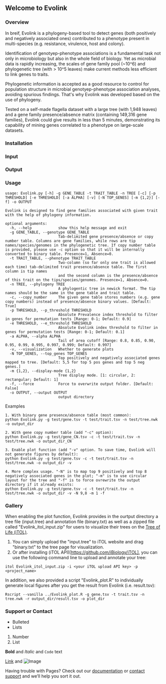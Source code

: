 ## Welcome to Evolink

### Overview
In breif, Evolink is a phylogeny-based tool to detect genes (both positively and negatively associated ones) contributed to a phenotype present in multi-species (e.g. resistance, virulence, host and colony).

Identification of genotyep-phenotype associations is a fundamental task not only in microbiology but also in the whole field of biology. Yet as microbial data is rapidly increasing, the scales of gene family pool (~10^6) and phylogenetic tree (with > 10^5 leaves) make current methods less efficient to link genes to traits. 

Phylogenetic information is accepted as a good resource to control for population structure in microbial genotyep-phenotype association analyses, avoiding spurious findings. That's why Evolink was developed based on the use of phylogeny.

Tested on a self-made flagella dataset with a large tree (with 1,948 leaves) and a gene family presence/absence matrix (containing 149,316 gene families), Evolink could give results in less than 5 minutes, demonstrating its capability of mining genes correlated to a phenotype on large-scale datasets.

### Installation

### Input

### Output

### Usage
```
usage: Evolink.py [-h] -g GENE_TABLE -t TRAIT_TABLE -n TREE [-c] [-p THRESHOLD] [-e THRESHOLD] [-a ALPHA] [-v] [-N TOP_GENES] [-m {1,2}] [-f] -o OUTPUT

Evolink is designed to find gene families associated with given trait with the help of phylogeny information.

optional arguments:
  -h, --help            show this help message and exit
  -g GENE_TABLE, --genotype GENE_TABLE
                        Tab-delimited gene presence/absence or copy number table. Columns are gene families, while rows are tip names/species/genomes in the phylogenetic tree. If copy number table is provided, please use -c option so that it will be internally converted to binary table. Presence=1, Absence=0.
  -t TRAIT_TABLE, --phenotype TRAIT_TABLE
                        Two-column (so far only one trait is allowed each time) tab-delimited trait presence/absence table. The first column is tip names
                        and the second column is the presence/absence of this trait on the tips/species/genomes. Presence=1, Absence=0.
  -n TREE, --phylogeny TREE
                        A phylogentic tree in newick format. The tip names should be the same in the gene table and trait table.
  -c, --copy_number     The given gene table stores numbers (e.g. gene copy numbers) instead of presence/absence binary values. [Default: True]
  -p THRESHOLD, --p_threshold THRESHOLD
                        Absolute Prevalence index threshold to filter in genes for permutation tests [Range: 0-1; Default: 0.9]
  -e THRESHOLD, --e_threshold THRESHOLD
                        Absolute Evolink index threshold to filter in genes for permutation tests [Range: 0-1; Default: 0.1]
  -a ALPHA, --alpha ALPHA
                        Tail of area cutoff [Range: 0.8, 0.85, 0.90, 0.95, 0.99, 0.995, 0.997, 0.999; Default: 0.997]
  -v, --visualization   Whether to generate plots
  -N TOP_GENES, --top_genes TOP_GENES
                        Top positively and negatively associated genes mapped to tree. [Default: 5,5 for top 5 pos genes and top 5 neg genes.]
  -m {1,2}, --display-mode {1,2}
                        Tree display mode. [1: circular, 2: rectangular; Default: 1]
  -f, --force           Force to overwrite output folder. [Default: False]
  -o OUTPUT, --output OUTPUT
                        output directory
```

Examples
```
1. With binary gene presence/absence table (most common):
python Evolink.py -g test/gene.tsv -t test/trait.tsv -n test/tree.nwk -o output_dir

2. With gene copy number table (add "-c" option):
python Evolink.py -g test/gene_CN.tsv -c -t test/trait.tsv -n test/tree.nwk -o output_dir_CN

3. Enable plot function (add "-v" option. To save time, Evolink will not generate figures by default):
python Evolink.py -g test/gene.tsv -c -t test/trait.tsv -n test/tree.nwk -o output_dir -v

4. More complex usage. "-N" is to map top 9 positively and top 8 negatively associated genes in the plot; "-m" is to use circular layout for the tree and "-f" is to force ovrewrite the output directory if it already exists:
python Evolink.py -g test/gene.tsv -c -t test/trait.tsv -n test/tree.nwk -o output_dir -v -N 9,8 -m 1 -f
```

### Gallery
When enabling the plot function, Evolink provides in the ourtput directory a tree file (input.tree) and annotation file (binary.txt) as well as a zipped file called "Evolink_itol_input.zip" for users to visualize their trees on the [Tree of Life (iTOL)](https://itol.embl.de/).

1. You can simply upload the "input.tree" to iTOL website and drag "binary.txt" to the tree page for visualization.
2. Or after installing (iTOL API)[https://github.com/iBiology/iTOL], you can use the following command line to upload and annotate your tree:
```
itol Evolink_itol_input.zip -i <your iTOL upload API key> -p <project_name>
```

In addition, we also provided a script "Evolink_plot.R" to individually generate local figures after you get the result from Evolink (i.e. result.tsv):
```
Rscript --vanilla ../Evolink_plot.R -g gene.tsv -t trait.tsv -n tree.nwk -r output_dir/result.tsv -o plot_dir
```

### Support or Contact

- Bulleted
- Lists

1. Number
2. List

**Bold** and _Italic_ and `Code` text

[Link](url) and ![Image](src)

Having trouble with Pages? Check out our [documentation](https://docs.github.com/categories/github-pages-basics/) or [contact support](https://support.github.com/contact) and we’ll help you sort it out.